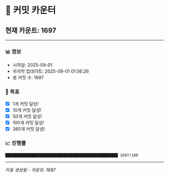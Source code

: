 # 🔢 커밋 카운터

## 현재 카운트: 1697

---

### 📊 정보
- 시작일: 2025-09-01
- 마지막 업데이트: 2025-09-01 01:56:26
- 총 커밋 수: 1697

### 🎯 목표
- [x] 1개 커밋 달성!
- [x] 10개 커밋 달성!
- [x] 50개 커밋 달성!
- [x] 100개 커밋 달성!
- [x] 365개 커밋 달성!

### 📈 진행률
```
██████████████████████████████████████████████████ 1697/100
```

---
*자동 생성됨 - 카운트: 1697*
